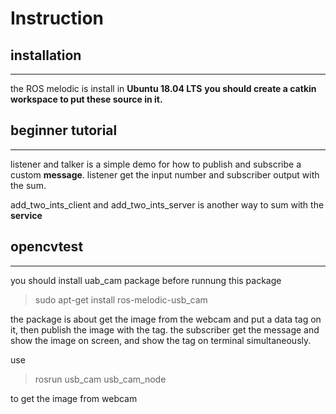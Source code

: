 Instruction
===
## installation
---
the ROS melodic is install in **Ubuntu 18.04 LTS**
**you should create a catkin workspace to put these source in it.**

## beginner tutorial
---
listener and talker is a simple demo for how to publish and subscribe a custom **message**.
listener get the input number and subscriber output with the sum.

add_two_ints_client and add_two_ints_server is another way to sum with the **service**

## opencvtest
---
 you should install uab_cam package before runnung this package
> sudo apt-get install ros-melodic-usb_cam

the package is about get the image from the webcam and put a data tag on it, then publish the image with the tag.
the subscriber get the message and show the image on screen, and show the tag on terminal simultaneously.

use
> rosrun usb_cam usb_cam_node

to get the image from webcam
